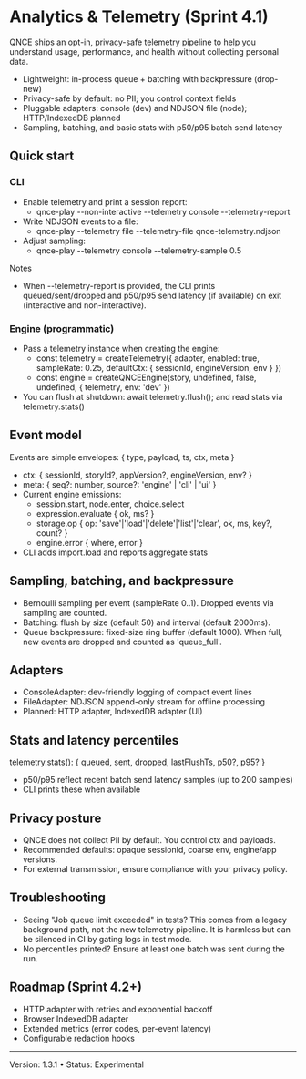 # Analytics & Telemetry (Sprint 4.1)

QNCE ships an opt-in, privacy-safe telemetry pipeline to help you understand usage, performance, and health without collecting personal data.

- Lightweight: in-process queue + batching with backpressure (drop-new)
- Privacy-safe by default: no PII; you control context fields
- Pluggable adapters: console (dev) and NDJSON file (node); HTTP/IndexedDB planned
- Sampling, batching, and basic stats with p50/p95 batch send latency

## Quick start

### CLI

- Enable telemetry and print a session report:
  - qnce-play --non-interactive --telemetry console --telemetry-report
- Write NDJSON events to a file:
  - qnce-play --telemetry file --telemetry-file qnce-telemetry.ndjson
- Adjust sampling:
  - qnce-play --telemetry console --telemetry-sample 0.5

Notes
- When --telemetry-report is provided, the CLI prints queued/sent/dropped and p50/p95 send latency (if available) on exit (interactive and non-interactive).

### Engine (programmatic)

- Pass a telemetry instance when creating the engine:
  - const telemetry = createTelemetry({ adapter, enabled: true, sampleRate: 0.25, defaultCtx: { sessionId, engineVersion, env } })
  - const engine = createQNCEEngine(story, undefined, false, undefined, { telemetry, env: 'dev' })
- You can flush at shutdown: await telemetry.flush(); and read stats via telemetry.stats()

## Event model

Events are simple envelopes: { type, payload, ts, ctx, meta }

- ctx: { sessionId, storyId?, appVersion?, engineVersion, env? }
- meta: { seq?: number, source?: 'engine' | 'cli' | 'ui' }
- Current engine emissions:
  - session.start, node.enter, choice.select
  - expression.evaluate { ok, ms? }
  - storage.op { op: 'save'|'load'|'delete'|'list'|'clear', ok, ms, key?, count? }
  - engine.error { where, error }
- CLI adds import.load and reports aggregate stats

## Sampling, batching, and backpressure

- Bernoulli sampling per event (sampleRate 0..1). Dropped events via sampling are counted.
- Batching: flush by size (default 50) and interval (default 2000ms).
- Queue backpressure: fixed-size ring buffer (default 1000). When full, new events are dropped and counted as 'queue_full'.

## Adapters

- ConsoleAdapter: dev-friendly logging of compact event lines
- FileAdapter: NDJSON append-only stream for offline processing
- Planned: HTTP adapter, IndexedDB adapter (UI)

## Stats and latency percentiles

telemetry.stats(): { queued, sent, dropped, lastFlushTs, p50?, p95? }

- p50/p95 reflect recent batch send latency samples (up to 200 samples)
- CLI prints these when available

## Privacy posture

- QNCE does not collect PII by default. You control ctx and payloads.
- Recommended defaults: opaque sessionId, coarse env, engine/app versions.
- For external transmission, ensure compliance with your privacy policy.

## Troubleshooting

- Seeing "Job queue limit exceeded" in tests? This comes from a legacy background path, not the new telemetry pipeline. It is harmless but can be silenced in CI by gating logs in test mode.
- No percentiles printed? Ensure at least one batch was sent during the run.

## Roadmap (Sprint 4.2+)

- HTTP adapter with retries and exponential backoff
- Browser IndexedDB adapter
- Extended metrics (error codes, per-event latency)
- Configurable redaction hooks

---

Version: 1.3.1  •  Status: Experimental
